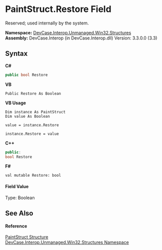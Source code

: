 # PaintStruct.Restore Field
 

Reserved; used internally by the system.

**Namespace:**&nbsp;<a href="N_DevCase_Interop_Unmanaged_Win32_Structures">DevCase.Interop.Unmanaged.Win32.Structures</a><br />**Assembly:**&nbsp;DevCase.Interop (in DevCase.Interop.dll) Version: 3.3.0.0 (3.3)

## Syntax

**C#**<br />
``` C#
public bool Restore
```

**VB**<br />
``` VB
Public Restore As Boolean
```

**VB Usage**<br />
``` VB Usage
Dim instance As PaintStruct
Dim value As Boolean

value = instance.Restore

instance.Restore = value
```

**C++**<br />
``` C++
public:
bool Restore
```

**F#**<br />
``` F#
val mutable Restore: bool
```


#### Field Value
Type: Boolean

## See Also


#### Reference
<a href="T_DevCase_Interop_Unmanaged_Win32_Structures_PaintStruct">PaintStruct Structure</a><br /><a href="N_DevCase_Interop_Unmanaged_Win32_Structures">DevCase.Interop.Unmanaged.Win32.Structures Namespace</a><br />